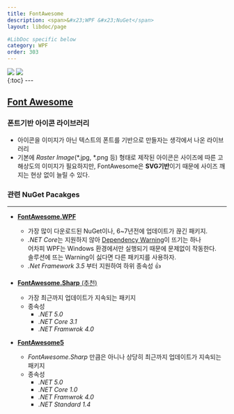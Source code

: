 ```yaml
---
title: FontAwesome
description: <span>&#x23;WPF &#x23;NuGet</span>
layout: libdoc/page

#LibDoc specific below
category: WPF
order: 303
---
```

<div align="left">
    <img src="https://img.shields.io/badge/WPF-512BD4?style=flat&logo=dotnet&logoColor=white"/>
    <img src="https://img.shields.io/badge/NuGet-004880?style=flat&logo=nuget&logoColor=white"/>
</div>
{:toc}
---

## [Font Awesome](https://fontawesome.com/)
### 폰트기반 아이콘 라이브러리

* 아이콘을 이미지가 아닌 텍스트의 폰트를 기반으로 만들자는 생각에서 나온 라이브러리
* 기본에 *Raster Image*(*.jpg, *.png 등) 형태로 제작된 아이콘은 사이즈에 따른
  고해상도의 이미지가 필요하지만,
  FontAwesome은 **SVG기반**이기 때문에 사이즈 깨지는 현상 없이 늘릴 수 있다.
  
### 관련 NuGet Pacakges
---

  * [**FontAwesome.WPF**](https://github.com/charri/Font-Awesome-WPF/)
      * 가장 많이 다운로드된 NuGet이나, 6~7년전에 업데이트가 끊긴 패키지.
      * *.NET Core*는 지원하지 않아 <u>Dependency Warning</u>이 뜨기는 하나<br/>
      어차피 WPF는 Windows 환경에서만 실행되기 때문에 문제없이 작동한다.<br/>
      솔루션에 뜨는 Warning이 싫다면 다른 패키지를 사용하자.
      * *.Net Framework 3.5* 부터 지원하여 하위 종속성 👍
          
  * [**FontAwesome.Sharp** (추천)](https://github.com/awesome-inc/FontAwesome.Sharp)
      * 가장 최근까지 업데이트가 지속되는 패키지
      * 종속성
          * *.NET 5.0*
          * *.NET Core 3.1*
          * *.NET Framwrok 4.0*
          
  * [**FontAwesome5**](https://github.com/MartinTopfstedt/FontAwesome5)
      
      * *FontAwesome.Sharp* 만큼은 아니나 상당히 최근까지 업데이트가 지속되는 패키지
      * 종속성
          * *.NET 5.0*
          * *.NET Core 1.0*
          * *.NET Framwrok 4.0*
          * *.NET Standard 1.4*